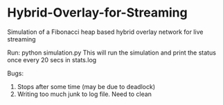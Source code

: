 # Hybrid-Overlay-for-Streaming
Simulation of a Fibonacci heap based hybrid overlay network for live streaming

Run:
python simulation.py
This will run the simulation and print the status once every 20 secs in stats.log

Bugs: 
1. Stops after some time (may be due to deadlock)
2. Writing too much junk to log file. Need to clean
